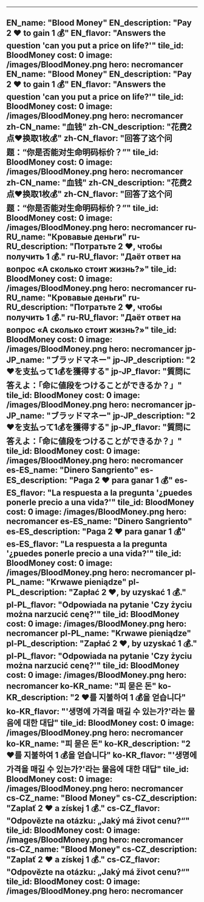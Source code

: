 ---

EN_name: "Blood Money"
EN_description: "Pay 2 ❤️ to gain 1 💰"
EN_flavor: "Answers the question 'can you put a price on life?'"
tile_id: BloodMoney
cost: 0
image: /images/BloodMoney.png
hero: necromancer
EN_name: "Blood Money"
EN_description: "Pay 2 ❤️ to gain 1 💰"
EN_flavor: "Answers the question 'can you put a price on life?'"
tile_id: BloodMoney
cost: 0
image: /images/BloodMoney.png
hero: necromancer
zh-CN_name: "血钱"
zh-CN_description: "花费2点❤️换取1枚💰"
zh-CN_flavor: "回答了这个问题：“你是否能对生命明码标价？”"
tile_id: BloodMoney
cost: 0
image: /images/BloodMoney.png
hero: necromancer
zh-CN_name: "血钱"
zh-CN_description: "花费2点❤️换取1枚💰"
zh-CN_flavor: "回答了这个问题：“你是否能对生命明码标价？”"
tile_id: BloodMoney
cost: 0
image: /images/BloodMoney.png
hero: necromancer
ru-RU_name: "Кровавые деньги"
ru-RU_description: "Потратьте 2 ❤️, чтобы получить 1 💰."
ru-RU_flavor: "Даёт ответ на вопрос «А сколько стоит жизнь?»"
tile_id: BloodMoney
cost: 0
image: /images/BloodMoney.png
hero: necromancer
ru-RU_name: "Кровавые деньги"
ru-RU_description: "Потратьте 2 ❤️, чтобы получить 1 💰."
ru-RU_flavor: "Даёт ответ на вопрос «А сколько стоит жизнь?»"
tile_id: BloodMoney
cost: 0
image: /images/BloodMoney.png
hero: necromancer
jp-JP_name: "ブラッドマネー"
jp-JP_description: "2❤️を支払って1💰を獲得する"
jp-JP_flavor: "質問に答えよ：「命に値段をつけることができるか？」"
tile_id: BloodMoney
cost: 0
image: /images/BloodMoney.png
hero: necromancer
jp-JP_name: "ブラッドマネー"
jp-JP_description: "2❤️を支払って1💰を獲得する"
jp-JP_flavor: "質問に答えよ：「命に値段をつけることができるか？」"
tile_id: BloodMoney
cost: 0
image: /images/BloodMoney.png
hero: necromancer
es-ES_name: "Dinero Sangriento"
es-ES_description: "Paga 2 ❤️ para ganar 1 💰"
es-ES_flavor: "La respuesta a la pregunta '¿puedes ponerle precio a una vida?'"
tile_id: BloodMoney
cost: 0
image: /images/BloodMoney.png
hero: necromancer
es-ES_name: "Dinero Sangriento"
es-ES_description: "Paga 2 ❤️ para ganar 1 💰"
es-ES_flavor: "La respuesta a la pregunta '¿puedes ponerle precio a una vida?'"
tile_id: BloodMoney
cost: 0
image: /images/BloodMoney.png
hero: necromancer
pl-PL_name: "Krwawe pieniądze"
pl-PL_description: "Zapłać 2 ❤️, by uzyskać 1 💰."
pl-PL_flavor: "Odpowiada na pytanie 'Czy życiu można narzucić cenę?'"
tile_id: BloodMoney
cost: 0
image: /images/BloodMoney.png
hero: necromancer
pl-PL_name: "Krwawe pieniądze"
pl-PL_description: "Zapłać 2 ❤️, by uzyskać 1 💰."
pl-PL_flavor: "Odpowiada na pytanie 'Czy życiu można narzucić cenę?'"
tile_id: BloodMoney
cost: 0
image: /images/BloodMoney.png
hero: necromancer
ko-KR_name: "피 묻은 돈"
ko-KR_description: "2 ❤️를 지불하여 1 💰을 얻습니다"
ko-KR_flavor: "'생명에 가격을 매길 수 있는가?'라는 물음에 대한 대답"
tile_id: BloodMoney
cost: 0
image: /images/BloodMoney.png
hero: necromancer
ko-KR_name: "피 묻은 돈"
ko-KR_description: "2 ❤️를 지불하여 1 💰을 얻습니다"
ko-KR_flavor: "'생명에 가격을 매길 수 있는가?'라는 물음에 대한 대답"
tile_id: BloodMoney
cost: 0
image: /images/BloodMoney.png
hero: necromancer
cs-CZ_name: "Blood Money"
cs-CZ_description: "Zaplať 2 ❤️ a získej 1 💰."
cs-CZ_flavor: "Odpovězte na otázku: „Jaký má život cenu?“"
tile_id: BloodMoney
cost: 0
image: /images/BloodMoney.png
hero: necromancer
cs-CZ_name: "Blood Money"
cs-CZ_description: "Zaplať 2 ❤️ a získej 1 💰."
cs-CZ_flavor: "Odpovězte na otázku: „Jaký má život cenu?“"
tile_id: BloodMoney
cost: 0
image: /images/BloodMoney.png
hero: necromancer
---